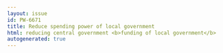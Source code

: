 ```yaml
---
layout: issue
id: PW-6671
title: Reduce spending power of local government
html: reducing central government <b>funding of local government</b>
autogenerated: true
---
```

